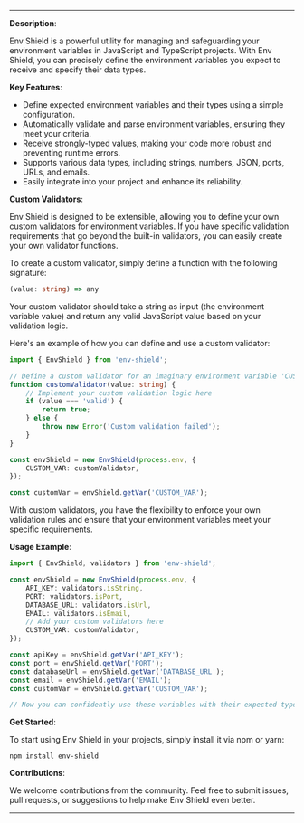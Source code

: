 
---
**Description**:

Env Shield is a powerful utility for managing and safeguarding your environment variables in JavaScript and TypeScript projects. With Env Shield, you can precisely define the environment variables you expect to receive and specify their data types.

**Key Features**:

- Define expected environment variables and their types using a simple configuration.
- Automatically validate and parse environment variables, ensuring they meet your criteria.
- Receive strongly-typed values, making your code more robust and preventing runtime errors.
- Supports various data types, including strings, numbers, JSON, ports, URLs, and emails.
- Easily integrate into your project and enhance its reliability.

**Custom Validators**:

Env Shield is designed to be extensible, allowing you to define your own custom validators for environment variables. If you have specific validation requirements that go beyond the built-in validators, you can easily create your own validator functions.

To create a custom validator, simply define a function with the following signature:

```typescript
(value: string) => any
```

Your custom validator should take a string as input (the environment variable value) and return any valid JavaScript value based on your validation logic.

Here's an example of how you can define and use a custom validator:

```typescript
import { EnvShield } from 'env-shield';

// Define a custom validator for an imaginary environment variable 'CUSTOM_VAR'
function customValidator(value: string) {
    // Implement your custom validation logic here
    if (value === 'valid') {
        return true;
    } else {
        throw new Error('Custom validation failed');
    }
}

const envShield = new EnvShield(process.env, {
    CUSTOM_VAR: customValidator,
});

const customVar = envShield.getVar('CUSTOM_VAR');
```

With custom validators, you have the flexibility to enforce your own validation rules and ensure that your environment variables meet your specific requirements.

**Usage Example**:

```typescript
import { EnvShield, validators } from 'env-shield';

const envShield = new EnvShield(process.env, {
    API_KEY: validators.isString,
    PORT: validators.isPort,
    DATABASE_URL: validators.isUrl,
    EMAIL: validators.isEmail,
    // Add your custom validators here
    CUSTOM_VAR: customValidator,
});

const apiKey = envShield.getVar('API_KEY');
const port = envShield.getVar('PORT');
const databaseUrl = envShield.getVar('DATABASE_URL');
const email = envShield.getVar('EMAIL');
const customVar = envShield.getVar('CUSTOM_VAR');

// Now you can confidently use these variables with their expected types.
```

**Get Started**:

To start using Env Shield in your projects, simply install it via npm or yarn:

```
npm install env-shield
```

**Contributions**:

We welcome contributions from the community. Feel free to submit issues, pull requests, or suggestions to help make Env Shield even better.

---
